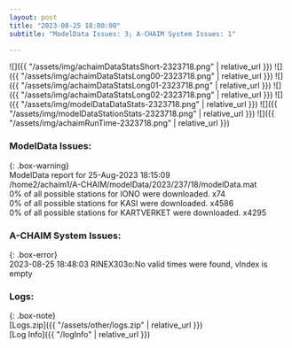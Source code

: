 ```yaml
---
layout: post
title: "2023-08-25 18:00:00"
subtitle: "ModelData Issues: 3; A-CHAIM System Issues: 1"

---
```


![]({{ "/assets/img/achaimDataStatsShort-2323718.png" | relative_url }})
![]({{ "/assets/img/achaimDataStatsLong00-2323718.png" | relative_url }})
![]({{ "/assets/img/achaimDataStatsLong01-2323718.png" | relative_url }})
![]({{ "/assets/img/achaimDataStatsLong02-2323718.png" | relative_url }})
![]({{ "/assets/img/modelDataDataStats-2323718.png" | relative_url }})
![]({{ "/assets/img/modelDataStationStats-2323718.png" | relative_url }})
![]({{ "/assets/img/achaimRunTime-2323718.png" | relative_url }})


### ModelData Issues:  
  
{: .box-warning}  
 ModelData report for 25-Aug-2023 18:15:09   
 /home2/achaim1/A-CHAIM/modelData/2023/237/18/modelData.mat   
 0% of all possible stations for IONO were downloaded. x74   
 0% of all possible stations for KASI were downloaded. x4586   
 0% of all possible stations for KARTVERKET were downloaded. x4295   
  
### A-CHAIM System Issues:  
  
{: .box-error}  
2023-08-25 18:48:03 RINEX303o:No valid times were found, vIndex is empty  

### Logs:  
  
{: .box-note}  
[Logs.zip]({{ "/assets/other/logs.zip" | relative_url }})  
[Log Info]({{ "/logInfo" | relative_url }})  
